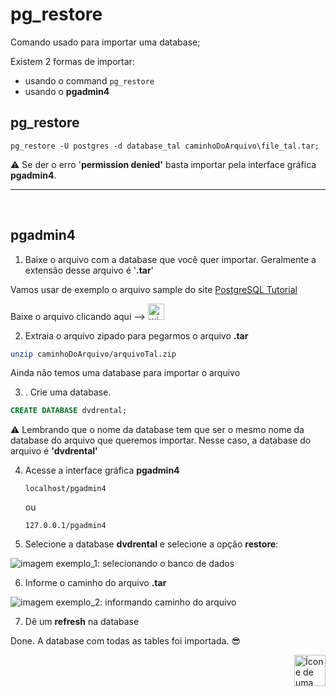 # pg_restore

Comando usado para importar uma database;


Existem 2 formas de importar:


* usando o command `pg_restore`
* usando o **pgadmin4**



## pg_restore

```
pg_restore -U postgres -d database_tal caminhoDoArquivo\file_tal.tar;
```

:warning: Se der o erro '**permission denied'** basta importar pela interface gráfica **pgadmin4**.


<hr>
<br>

## pgadmin4

1. Baixe o arquivo com a database que você quer importar. Geralmente a extensão desse arquivo é '**.tar**'

Vamos usar de exemplo o arquivo sample do site [PostgreSQL Tutorial](https://www.postgresqltutorial.com/)

Baixe o arquivo clicando aqui --> <a href="https://www.postgresqltutorial.com/postgresql-getting-started/postgresql-sample-database/"><img alt="winrar icon" src="https://cdn.icon-icons.com/icons2/195/PNG/256/WinRAR_23510.png" style="width:26px; height:26px;"></a>

2. Extraia o arquivo zipado para pegarmos o arquivo **.tar**
```bash
unzip caminhoDoArquivo/arquivoTal.zip
```

Ainda não temos uma database para importar o arquivo

3. . Crie uma database.
```sql
CREATE DATABASE dvdrental;
```
:warning: Lembrando que o nome da database tem que ser o mesmo nome da database do arquivo que queremos importar.
Nesse caso, a database do arquivo é **'dvdrental'**

4. Acesse a interface gráfica **pgadmin4**

    `localhost/pgadmin4`

    ou

    `127.0.0.1/pgadmin4`


5. Selecione a database **dvdrental** e selecione a opção **restore**:

<img alt="imagem exemplo_1: selecionando o banco de dados" src="https://www.postgresqltutorial.com/wp-content/uploads/2020/07/Load-PostgreSQL-Database-Restore-Database.png">


6. Informe o caminho do arquivo **.tar**

<img alt="imagem exemplo_2: informando caminho do arquivo" src="https://www.postgresqltutorial.com/wp-content/uploads/2020/07/Load-PostgreSQL-Database-Restore-DvdRental-Database.png">


7. Dê um **refresh** na database



Done. A database com todas as tables foi importada. :sunglasses:




<!-- Botão para o próximo resumo em ordem sequêncial -->
<a href="https://github.com/lGabrielDev/06.postgreSQL/blob/main/2.praticando/8.select.md"><img alt="Ícone de uma seta apontada para direita, representando um link para a próxima página" src="https://cdn-icons-png.flaticon.com/512/8875/8875266.png" width="50px" height="50px" align="right"></a>

